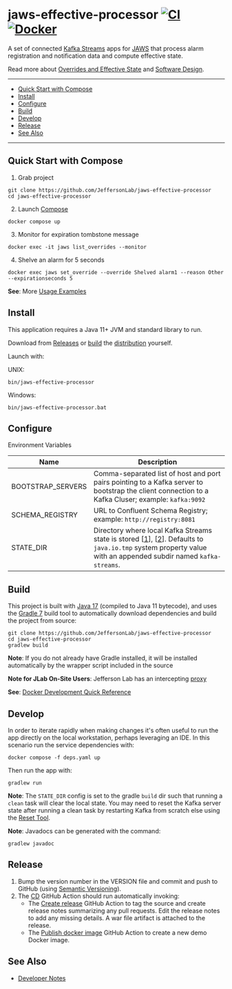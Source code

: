 # jaws-effective-processor [![CI](https://github.com/JeffersonLab/jaws-effective-processor/actions/workflows/ci.yaml/badge.svg)](https://github.com/JeffersonLab/jaws-effective-processor/actions/workflows/ci.yaml) [![Docker](https://img.shields.io/docker/v/jeffersonlab/jaws-effective-processor?sort=semver&label=DockerHub)](https://hub.docker.com/r/jeffersonlab/jaws-effective-processor)
A set of connected [Kafka Streams](https://kafka.apache.org/documentation/streams/) apps for [JAWS](https://github.com/JeffersonLab/jaws) that process alarm registration and notification data and compute effective state.  

Read more about [Overrides and Effective State](https://github.com/JeffersonLab/jaws/wiki/Overrides-and-Effective-State) and [Software Design](https://github.com/JeffersonLab/jaws/wiki/Software-Design#effective-processor).

---
 - [Quick Start with Compose](https://github.com/JeffersonLab/jaws-effective-processor#quick-start-with-compose)
 - [Install](https://github.com/JeffersonLab/jaws-effective-processor#install) 
 - [Configure](https://github.com/JeffersonLab/jaws-effective-processor#configure)
 - [Build](https://github.com/JeffersonLab/jaws-effective-processor#build)
 - [Develop](https://github.com/JeffersonLab/jaws-effective-processor#develop)  
 - [Release](https://github.com/JeffersonLab/jaws-effective-processor#release)  
 - [See Also](https://github.com/JeffersonLab/jaws-effective-processor#see-also)
 ---

## Quick Start with Compose 
1. Grab project
```
git clone https://github.com/JeffersonLab/jaws-effective-processor
cd jaws-effective-processor
```
2. Launch [Compose](https://github.com/docker/compose)
```
docker compose up
```
3. Monitor for expiration tombstone message 
```
docker exec -it jaws list_overrides --monitor 
```
4. Shelve an alarm for 5 seconds
```
docker exec jaws set_override --override Shelved alarm1 --reason Other --expirationseconds 5
```

**See**: More [Usage Examples](https://github.com/JeffersonLab/jaws-effective-processor/wiki/Usage-Examples)

## Install
This application requires a Java 11+ JVM and standard library to run.

Download from [Releases](https://github.com/JeffersonLab/jaws-effective-processor/releases) or [build](https://github.com/JeffersonLab/jaws-effective-processor#build) the [distribution](https://github.com/JeffersonLab/jaws-effective-processor#release) yourself.


Launch with:

UNIX:
```
bin/jaws-effective-processor
```
Windows:
```
bin/jaws-effective-processor.bat
```

## Configure
Environment Variables

| Name              | Description                                                                                                                                                                                                                                                                                                         |
|-------------------|---------------------------------------------------------------------------------------------------------------------------------------------------------------------------------------------------------------------------------------------------------------------------------------------------------------------|
| BOOTSTRAP_SERVERS | Comma-separated list of host and port pairs pointing to a Kafka server to bootstrap the client connection to a Kafka Cluser; example: `kafka:9092`                                                                                                                                                                  |
| SCHEMA_REGISTRY   | URL to Confluent Schema Registry; example: `http://registry:8081`                                                                                                                                                                                                                                                   |
| STATE_DIR         | Directory where local Kafka Streams state is stored [[1](https://kafka.apache.org/documentation/#streamsconfigs_state.dir)], [[2](https://kafka.apache.org//documentation/streams/developer-guide/app-reset-tool)].  Defaults to `java.io.tmp` system property value with an appended subdir named `kafka-streams`. |

## Build
This project is built with [Java 17](https://adoptium.net/) (compiled to Java 11 bytecode), and uses the [Gradle 7](https://gradle.org/) build tool to automatically download dependencies and build the project from source:

```
git clone https://github.com/JeffersonLab/jaws-effective-processor
cd jaws-effective-processor
gradlew build
```

**Note**: If you do not already have Gradle installed, it will be installed automatically by the wrapper script included in the source

**Note for JLab On-Site Users**: Jefferson Lab has an intercepting [proxy](https://gist.github.com/slominskir/92c25a033db93a90184a5994e71d0b78)

**See**: [Docker Development Quick Reference](https://gist.github.com/slominskir/a7da801e8259f5974c978f9c3091d52c#development-quick-reference)

## Develop
In order to iterate rapidly when making changes it's often useful to run the app directly on the local workstation, perhaps leveraging an IDE. In this scenario run the service dependencies with:
```
docker compose -f deps.yaml up
```
Then run the app with:
```
gradlew run
```

**Note**: The `STATE_DIR` config is set to the gradle `build` dir such that running a `clean` task will clear the local state.  You may need to reset the Kafka server state after running a clean task by restarting Kafka from scratch else using the [Reset Tool](https://kafka.apache.org//documentation/streams/developer-guide/app-reset-tool). 

**Note**: Javadocs can be generated with the command:
```
gradlew javadoc
```

## Release
1. Bump the version number in the VERSION file and commit and push to GitHub (using [Semantic Versioning](https://semver.org/)).
2. The [CD](https://github.com/JeffersonLab/jaws-effective-processor/blob/main/.github/workflows/cd.yaml) GitHub Action should run automatically invoking:
    - The [Create release](https://github.com/JeffersonLab/java-workflows/blob/main/.github/workflows/gh-release.yaml) GitHub Action to tag the source and create release notes summarizing any pull requests.   Edit the release notes to add any missing details.  A war file artifact is attached to the release.
    - The [Publish docker image](https://github.com/JeffersonLab/container-workflows/blob/main/.github/workflows/docker-publish.yaml) GitHub Action to create a new demo Docker image.

## See Also
   - [Developer Notes](https://github.com/JeffersonLab/jaws-effective-processor/wiki/Developer-Notes)
